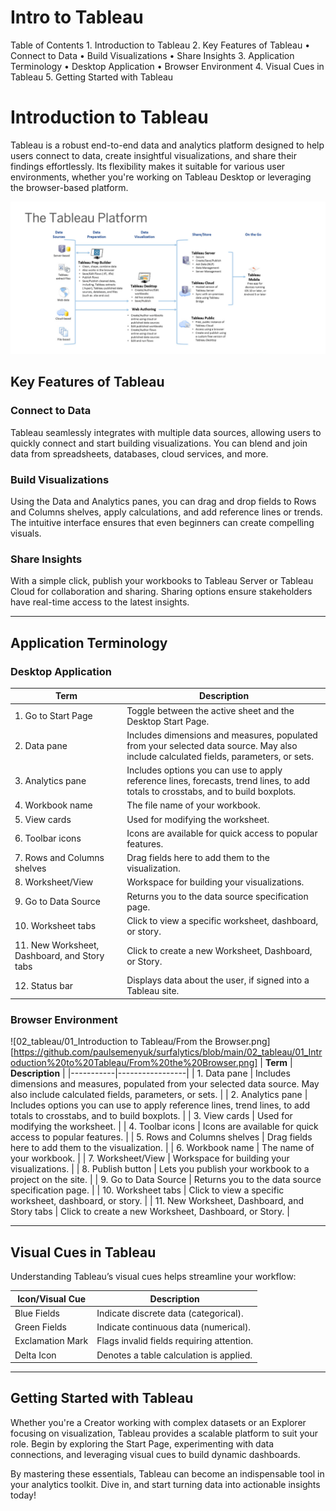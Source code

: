 # Intro to Tableau

Table of Contents
	1.	Introduction to Tableau
	2.	Key Features of Tableau
	•	Connect to Data
	•	Build Visualizations
	•	Share Insights
	3.	Application Terminology
	•	Desktop Application
	•	Browser Environment
	4.	Visual Cues in Tableau
	5.	Getting Started with Tableau

# Introduction to Tableau

Tableau is a robust end-to-end data and analytics platform designed to help users connect to data, create insightful visualizations, and share their findings effortlessly. Its flexibility makes it suitable for various user environments, whether you're working on Tableau Desktop or leveraging the browser-based platform.

![02_tableau/01_Introduction to Tableau/The Tableau Platform.png](https://github.com/paulsemenyuk/surfalytics/blob/2ecc36a9f7ae46d989f5089e508a90609476c280/02_tableau/01_Introduction%20to%20Tableau/The%20Tableau%20Platform.png)

## Key Features of Tableau

### Connect to Data
Tableau seamlessly integrates with multiple data sources, allowing users to quickly connect and start building visualizations. You can blend and join data from spreadsheets, databases, cloud services, and more.

### Build Visualizations
Using the Data and Analytics panes, you can drag and drop fields to Rows and Columns shelves, apply calculations, and add reference lines or trends. The intuitive interface ensures that even beginners can create compelling visuals.

### Share Insights
With a simple click, publish your workbooks to Tableau Server or Tableau Cloud for collaboration and sharing. Sharing options ensure stakeholders have real-time access to the latest insights.

---

## Application Terminology

### Desktop Application

| **Term** | **Description** |
|-----------|-----------------|
| 1. Go to Start Page | Toggle between the active sheet and the Desktop Start Page. |
| 2. Data pane | Includes dimensions and measures, populated from your selected data source. May also include calculated fields, parameters, or sets. |
| 3. Analytics pane | Includes options you can use to apply reference lines, forecasts, trend lines, to add totals to crosstabs, and to build boxplots. |
| 4. Workbook name | The file name of your workbook. |
| 5. View cards | Used for modifying the worksheet. |
| 6. Toolbar icons | Icons are available for quick access to popular features. |
| 7. Rows and Columns shelves | Drag fields here to add them to the visualization. |
| 8. Worksheet/View | Workspace for building your visualizations. |
| 9. Go to Data Source | Returns you to the data source specification page. |
| 10. Worksheet tabs | Click to view a specific worksheet, dashboard, or story. |
| 11. New Worksheet, Dashboard, and Story tabs | Click to create a new Worksheet, Dashboard, or Story. |
| 12. Status bar | Displays data about the user, if signed into a Tableau site. |

### Browser Environment
![02_tableau/01_Introduction to Tableau/From the Browser.png][https://github.com/paulsemenyuk/surfalytics/blob/main/02_tableau/01_Introduction%20to%20Tableau/From%20the%20Browser.png]
| **Term** | **Description** |
|-----------|-----------------|
| 1. Data pane | Includes dimensions and measures, populated from your selected data source. May also include calculated fields, parameters, or sets. |
| 2. Analytics pane | Includes options you can use to apply reference lines, trend lines, to add totals to crosstabs, and to build boxplots. |
| 3. View cards | Used for modifying the worksheet. |
| 4. Toolbar icons | Icons are available for quick access to popular features. |
| 5. Rows and Columns shelves | Drag fields here to add them to the visualization. |
| 6. Workbook name | The name of your workbook. |
| 7. Worksheet/View | Workspace for building your visualizations. |
| 8. Publish button | Lets you publish your workbook to a project on the site. |
| 9. Go to Data Source | Returns you to the data source specification page. |
| 10. Worksheet tabs | Click to view a specific worksheet, dashboard, or story. |
| 11. New Worksheet, Dashboard, and Story tabs | Click to create a new Worksheet, Dashboard, or Story. |

---

## Visual Cues in Tableau

Understanding Tableau’s visual cues helps streamline your workflow:

| **Icon/Visual Cue**  | **Description**                                      |
|----------------------|----------------------------------------------------------|
| Blue Fields         | Indicate discrete data (categorical).                  |
| Green Fields        | Indicate continuous data (numerical).                  |
| Exclamation Mark    | Flags invalid fields requiring attention.             |
| Delta Icon         | Denotes a table calculation is applied.               |

---

## Getting Started with Tableau

Whether you're a Creator working with complex datasets or an Explorer focusing on visualization, Tableau provides a scalable platform to suit your role. Begin by exploring the Start Page, experimenting with data connections, and leveraging visual cues to build dynamic dashboards.

By mastering these essentials, Tableau can become an indispensable tool in your analytics toolkit. Dive in, and start turning data into actionable insights today!


[def]: https://github.com/paulsemenyuk/surfalytics/blob/main/02_tableau/01_Introduction%20to%20Tableau/From%20the%20Browser.png
